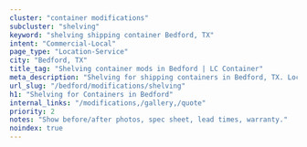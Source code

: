 ```yaml
---
cluster: "container modifications"
subcluster: "shelving"
keyword: "shelving shipping container Bedford, TX"
intent: "Commercial-Local"
page_type: "Location-Service"
city: "Bedford, TX"
title_tag: "Shelving container mods in Bedford | LC Container"
meta_description: "Shelving for shipping containers in Bedford, TX. Local fabrication & pro install. LC Container — Since 2003. Get a quote."
url_slug: "/bedford/modifications/shelving"
h1: "Shelving for Containers in Bedford"
internal_links: "/modifications,/gallery,/quote"
priority: 2
notes: "Show before/after photos, spec sheet, lead times, warranty."
noindex: true
---
```


<!-- TODO: Add unique city/inventory copy, images, and internal links here. -->
